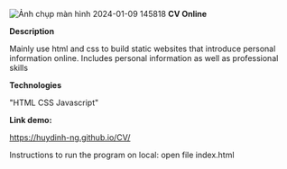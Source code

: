 ![Ảnh chụp màn hình 2024-01-09 145818](https://github.com/huydinh-ng/CV/assets/131755314/cb989eaa-2c4b-4cbe-929b-e2f4605b3a07)
**CV Online**

**Description**

Mainly use html and css to build static websites that introduce personal information online. Includes personal information as well as professional skills

**Technologies**

"HTML
CSS
Javascript"

**Link demo:**

https://huydinh-ng.github.io/CV/

Instructions to run the program on local: open file index.html
